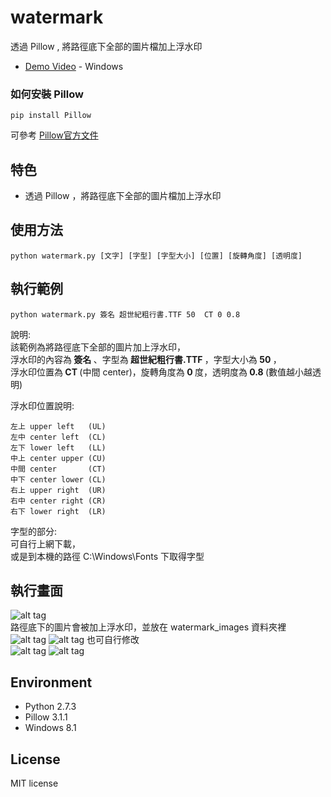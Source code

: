 # watermark
透過 Pillow , 將路徑底下全部的圖片檔加上浮水印
* [Demo Video]() - Windows 

### 如何安裝 Pillow
```
pip install Pillow
```
可參考 [ Pillow官方文件 ]( http://pillow.readthedocs.org/en/3.1.x/index.html ) 

## 特色
* 透過 Pillow ，將路徑底下全部的圖片檔加上浮水印

## 使用方法
```
python watermark.py [文字] [字型] [字型大小] [位置] [旋轉角度] [透明度] 
```

## 執行範例
```
python watermark.py 簽名 超世紀粗行書.TTF 50  CT 0 0.8 
```
說明:<br>
該範例為將路徑底下全部的圖片加上浮水印，<br>
浮水印的內容為<b> 簽名 </b>、字型為<b> 超世紀粗行書.TTF </b>，字型大小為<b> 50 </b>，<br>
浮水印位置為<b> CT </b>(中間 center)，旋轉角度為<b> 0 </b>度，透明度為<b> 0.8 </b>(數值越小越透明)<br>

浮水印位置說明:<br>
```
左上 upper left   (UL) 
左中 center left  (CL)
左下 lower left   (LL)
中上 center upper (CU)
中間 center       (CT)
中下 center lower (CL)
右上 upper right  (UR)
右中 center right (CR)
右下 lower right  (LR)
```
字型的部分:<br>
可自行上網下載，<br>
或是到本機的路徑 C:\Windows\Fonts 下取得字型

## 執行畫面
![alt tag](http://i.imgur.com/KgG0nuj.jpg)<br>
路徑底下的圖片會被加上浮水印，並放在 watermark_images 資料夾裡<br>
![alt tag](http://i.imgur.com/Ge91eem.jpg)
![alt tag](http://i.imgur.com/tBIrWcv.jpg)
也可自行修改<br>
![alt tag](http://i.imgur.com/JUxl4xP.jpg)
![alt tag](http://i.imgur.com/tBIrWcv.jpg)

## Environment
* Python 2.7.3
* Pillow 3.1.1
* Windows 8.1

## License
MIT license
